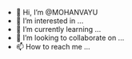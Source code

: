 - 👋 Hi, I’m @MOHANVAYU
- 👀 I’m interested in ...
- 🌱 I’m currently learning ...
- 💞️ I’m looking to collaborate on ...
- 📫 How to reach me ...

<!---
MOHANVAYU/MOHANVAYU is a ✨ special ✨ repository because its `README.md` (this file) appears on your GitHub profile.
You can click the Preview link to take a look at your changes.
--->
